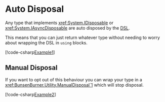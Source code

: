 # Auto Disposal

Any type that implements <xref:System.IDisposable> or <xref:System.IAsyncDisposable>
are auto disposed by the [DSL](xref:BunsenBurner.TestBuilder`1).

This means that you can just return whatever type without needing to worry about
wrapping the DSL in `using` blocks.

[!code-csharp[Example1](../../../Core/BunsenBurner.Tests/Examples/AutoDisposal.cs#Example1)]

## Manual Disposal

If you want to opt out of this behaviour you can wrap your type in a
<xref:BunsenBurner.Utility.ManualDisposal`1> which will stop disposal.

[!code-csharp[Example2](../../../Core/BunsenBurner.Tests/Examples/AutoDisposal.cs#Example2)]
